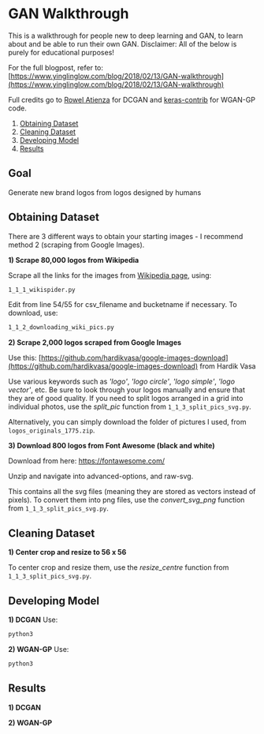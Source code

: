 # GAN Walkthrough

This is a walkthrough for people new to deep learning and GAN, to learn about and be able to run their own GAN. Disclaimer: All of the below is purely for educational purposes!

For the full blogpost, refer to: [https://www.yinglinglow.com/blog/2018/02/13/GAN-walkthrough](https://www.yinglinglow.com/blog/2018/02/13/GAN-walkthrough)

Full credits go to [Rowel Atienza](https://github.com/roatienza/Deep-Learning-Experiments/blob/master/Experiments/Tensorflow/GAN/dcgan_mnist.py) for DCGAN and [keras-contrib](https://github.com/keras-team/keras-contrib/blob/master/examples/improved_wgan.py) for WGAN-GP code.

1. [Obtaining Dataset](#obtaining-dataset)
2. [Cleaning Dataset](#cleaning-dataset)
3. [Developing Model](#developing-model)
4. [Results](#results)

## Goal

Generate new brand logos from logos designed by humans




## Obtaining Dataset
There are 3 different ways to obtain your starting images - I recommend method 2 (scraping from Google Images).

__1) Scrape 80,000 logos from Wikipedia__

Scrape all the links for the images from [Wikipedia page](https://commons.wikimedia.org/wiki/Category:Unidentified_logos), using:
```bash
1_1_1_wikispider.py
```

Edit from line 54/55 for csv_filename and bucketname if necessary.
To download, use:
```bash
1_1_2_downloading_wiki_pics.py
```

__2) Scrape 2,000 logos scraped from Google Images__

Use this: [https://github.com/hardikvasa/google-images-download](https://github.com/hardikvasa/google-images-download) from Hardik Vasa

Use various keywords such as _'logo'_, _'logo circle'_, _'logo simple'_, _'logo vector'_, etc. Be sure to look through your logos manually and ensure that they are of good quality. If you need to split logos arranged in a grid into individual photos, use the _split_pic_ function from `1_1_3_split_pics_svg.py`.

Alternatively, you can simply download the folder of pictures I used, from `logos_originals_1775.zip`.


__3) Download 800 logos from Font Awesome (black and white)__

Download from here: https://fontawesome.com/

Unzip and navigate into advanced-options, and raw-svg.

This contains all the svg files (meaning they are stored as vectors instead of pixels). To convert them into png files, use the _convert_svg_png_ function from `1_1_3_split_pics_svg.py`.

## Cleaning Dataset

__1) Center crop and resize to 56 x 56__

To center crop and resize them, use the _resize_centre_ function from `1_1_3_split_pics_svg.py`.

## Developing Model

__1) DCGAN__
Use:

```bash
python3 
```

__2) WGAN-GP__
Use:

```bash
python3 
```

## Results

__1) DCGAN__


__2) WGAN-GP__